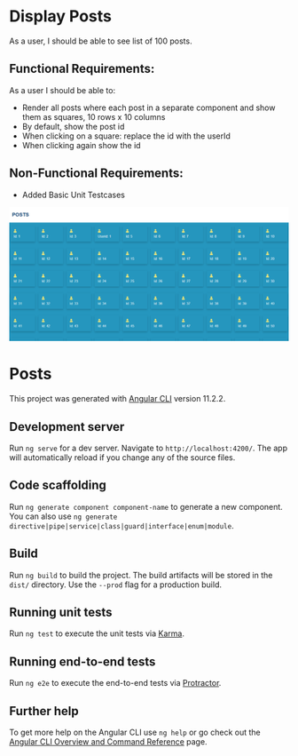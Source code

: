 # Display Posts

As a user, I should be able to see list of 100 posts.

## Functional Requirements:

As a user I should be able to:

- Render all posts where each post in a separate component and show them as squares, 10 rows x 10 columns
- By default, show the post id
- When clicking on a square: replace the id with the userId
- When clicking again show the id

## Non-Functional Requirements:

- Added Basic Unit Testcases

<img src="./src/assets/Screenshot.png">

# Posts

This project was generated with [Angular CLI](https://github.com/angular/angular-cli) version 11.2.2.

## Development server

Run `ng serve` for a dev server. Navigate to `http://localhost:4200/`. The app will automatically reload if you change any of the source files.

## Code scaffolding

Run `ng generate component component-name` to generate a new component. You can also use `ng generate directive|pipe|service|class|guard|interface|enum|module`.

## Build

Run `ng build` to build the project. The build artifacts will be stored in the `dist/` directory. Use the `--prod` flag for a production build.

## Running unit tests

Run `ng test` to execute the unit tests via [Karma](https://karma-runner.github.io).

## Running end-to-end tests

Run `ng e2e` to execute the end-to-end tests via [Protractor](http://www.protractortest.org/).

## Further help

To get more help on the Angular CLI use `ng help` or go check out the [Angular CLI Overview and Command Reference](https://angular.io/cli) page.

